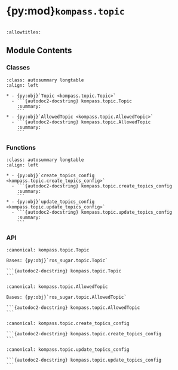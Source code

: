 # {py:mod}`kompass.topic`

```{py:module} kompass.topic
```

```{autodoc2-docstring} kompass.topic
:allowtitles:
```

## Module Contents

### Classes

````{list-table}
:class: autosummary longtable
:align: left

* - {py:obj}`Topic <kompass.topic.Topic>`
  - ```{autodoc2-docstring} kompass.topic.Topic
    :summary:
    ```
* - {py:obj}`AllowedTopic <kompass.topic.AllowedTopic>`
  - ```{autodoc2-docstring} kompass.topic.AllowedTopic
    :summary:
    ```
````

### Functions

````{list-table}
:class: autosummary longtable
:align: left

* - {py:obj}`create_topics_config <kompass.topic.create_topics_config>`
  - ```{autodoc2-docstring} kompass.topic.create_topics_config
    :summary:
    ```
* - {py:obj}`update_topics_config <kompass.topic.update_topics_config>`
  - ```{autodoc2-docstring} kompass.topic.update_topics_config
    :summary:
    ```
````

### API

````{py:class} Topic
:canonical: kompass.topic.Topic

Bases: {py:obj}`ros_sugar.topic.Topic`

```{autodoc2-docstring} kompass.topic.Topic
```

````

````{py:class} AllowedTopic
:canonical: kompass.topic.AllowedTopic

Bases: {py:obj}`ros_sugar.topic.AllowedTopic`

```{autodoc2-docstring} kompass.topic.AllowedTopic
```

````

````{py:function} create_topics_config(name: str, **kwargs) -> type[kompass.config.BaseAttrs]
:canonical: kompass.topic.create_topics_config

```{autodoc2-docstring} kompass.topic.create_topics_config
```
````

````{py:function} update_topics_config(old_config_obj: kompass.config.BaseAttrs, **kwargs)
:canonical: kompass.topic.update_topics_config

```{autodoc2-docstring} kompass.topic.update_topics_config
```
````
